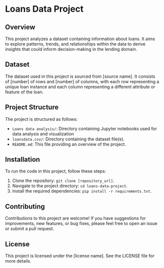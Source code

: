 # Loans Data Project

## Overview
This project analyzes a dataset containing information about loans. It aims to explore patterns, trends, and relationships within the data to derive insights that could inform decision-making in the lending domain.

## Dataset
The dataset used in this project is sourced from [source name]. It consists of [number] of rows and [number] of columns, with each row representing a unique loan instance and each column representing a different attribute or feature of the loan.

## Project Structure
The project is structured as follows:
- `Loans data analysis/`: Directory containing Jupyter notebooks used for data analysis and visualization
- `loansdata.csv/`: Directory containing the dataset file(s).
- `README.md`: This file providing an overview of the project.

## Installation
To run the code in this project, follow these steps:
1. Clone the repository: `git clone [repository_url]`.
2. Navigate to the project directory: `cd loans-data-project`.
3. Install the required dependencies: `pip install -r requirements.txt`.

## Contributing
Contributions to this project are welcome! If you have suggestions for improvements, new features, or bug fixes, please feel free to open an issue or submit a pull request.

## License
This project is licensed under the [license name]. See the LICENSE file for more details.
